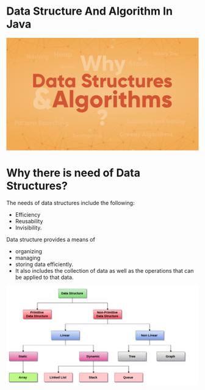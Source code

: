 # Data Structure And Algorithm In Java
![hero image](assets/datastructure.png)

# Why there is need of Data Structures?
The needs of data structures include the following: 
* Efficiency
* Reusability
* Invisibility. 

Data structure provides a means of 
* organizing
* managing 
* storing data efficiently. 
* It also includes the collection of data as well as the operations that can be applied to that data.

![list image](assets/list.png)
